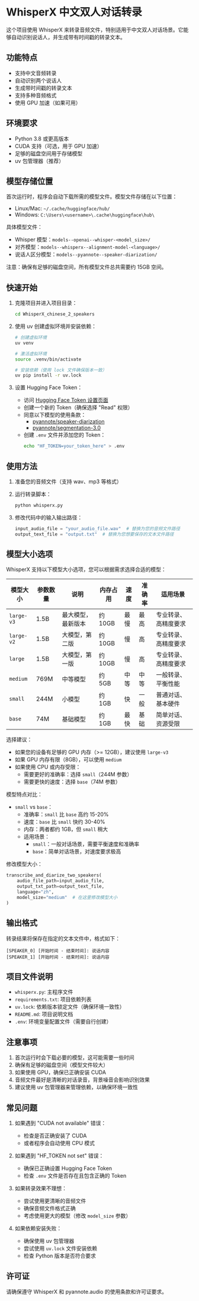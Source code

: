 # WhisperX 中文双人对话转录

这个项目使用 WhisperX 来转录音频文件，特别适用于中文双人对话场景。它能够自动识别说话人，并生成带有时间戳的转录文本。

## 功能特点

- 支持中文音频转录
- 自动识别两个说话人
- 生成带时间戳的转录文本
- 支持多种音频格式
- 使用 GPU 加速（如果可用）

## 环境要求

- Python 3.8 或更高版本
- CUDA 支持（可选，用于 GPU 加速）
- 足够的磁盘空间用于存储模型
- uv 包管理器（推荐）

## 模型存储位置

首次运行时，程序会自动下载所需的模型文件。模型文件存储在以下位置：

- Linux/Mac: `~/.cache/huggingface/hub/`
- Windows: `C:\Users\<username>\.cache\huggingface\hub\`

具体模型文件：
- Whisper 模型：`models--openai--whisper-<model_size>/`
- 对齐模型：`models--whisperx--alignment-model-<language>/`
- 说话人区分模型：`models--pyannote--speaker-diarization/`

注意：确保有足够的磁盘空间，所有模型文件总共需要约 15GB 空间。

## 快速开始

1. 克隆项目并进入项目目录：
   ```bash
   cd WhisperX_chinese_2_speakers
   ```

2. 使用 uv 创建虚拟环境并安装依赖：
   ```bash
   # 创建虚拟环境
   uv venv
   
   # 激活虚拟环境
   source .venv/bin/activate
   
   # 安装依赖（使用 lock 文件确保版本一致）
   uv pip install -r uv.lock
   ```

3. 设置 Hugging Face Token：
   - 访问 [Hugging Face Token 设置页面](https://huggingface.co/settings/tokens)
   - 创建一个新的 Token（确保选择 "Read" 权限）
   - 同意以下模型的使用条款：
     - [pyannote/speaker-diarization](https://huggingface.co/pyannote/speaker-diarization)
     - [pyannote/segmentation-3.0](https://huggingface.co/pyannote/segmentation-3.0)
   - 创建 `.env` 文件并添加您的 Token：
     ```bash
     echo "HF_TOKEN=your_token_here" > .env
     ```

## 使用方法

1. 准备您的音频文件（支持 wav、mp3 等格式）

2. 运行转录脚本：
   ```bash
   python whisperx.py
   ```

3. 修改代码中的输入输出路径：
   ```python
   input_audio_file = "your_audio_file.wav"  # 替换为您的音频文件路径
   output_text_file = "output.txt"  # 替换为您想要保存的文本文件路径
   ```

## 模型大小选项

WhisperX 支持以下模型大小选项，您可以根据需求选择合适的模型：

| 模型大小 | 参数数量 | 说明 | 内存占用 | 速度 | 准确率 | 适用场景 |
|---------|---------|------|---------|------|--------|---------|
| `large-v3` | 1.5B | 最大模型，最新版本 | 约 10GB | 最慢 | 最高 | 专业转录、高精度要求 |
| `large-v2` | 1.5B | 大模型，第二版 | 约 10GB | 慢 | 高 | 专业转录、高精度要求 |
| `large` | 1.5B | 大模型，第一版 | 约 10GB | 慢 | 高 | 专业转录、高精度要求 |
| `medium` | 769M | 中等模型 | 约 5GB | 中等 | 中等 | 一般转录、平衡性能 |
| `small` | 244M | 小模型 | 约 1GB | 快 | 一般 | 普通对话、基本硬件 |
| `base` | 74M | 基础模型 | 约 1GB | 最快 | 基础 | 简单对话、资源受限 |

选择建议：
- 如果您的设备有足够的 GPU 内存（>= 12GB），建议使用 `large-v3`
- 如果 GPU 内存有限（8GB），可以使用 `medium`
- 如果使用 CPU 或内存受限：
  - 需要更好的准确率：选择 `small`（244M 参数）
  - 需要更快的速度：选择 `base`（74M 参数）

模型特点对比：
- `small` vs `base`：
  - 准确率：`small` 比 `base` 高约 15-20%
  - 速度：`base` 比 `small` 快约 30-40%
  - 内存：两者都约 1GB，但 `small` 稍大
  - 适用场景：
    - `small`：一般对话场景，需要平衡速度和准确率
    - `base`：简单对话场景，对速度要求极高

修改模型大小：
```python
transcribe_and_diarize_two_speakers(
    audio_file_path=input_audio_file,
    output_txt_path=output_text_file,
    language="zh",
    model_size="medium"  # 在这里修改模型大小
)
```

## 输出格式

转录结果将保存在指定的文本文件中，格式如下：
```
[SPEAKER_0] [开始时间 - 结束时间]: 说话内容
[SPEAKER_1] [开始时间 - 结束时间]: 说话内容
```

## 项目文件说明

- `whisperx.py`: 主程序文件
- `requirements.txt`: 项目依赖列表
- `uv.lock`: 依赖版本锁定文件（确保环境一致性）
- `README.md`: 项目说明文档
- `.env`: 环境变量配置文件（需要自行创建）

## 注意事项

1. 首次运行时会下载必要的模型，这可能需要一些时间
2. 确保有足够的磁盘空间（模型文件较大）
3. 如果使用 GPU，确保已正确安装 CUDA
4. 音频文件最好是清晰的对话录音，背景噪音会影响识别效果
5. 建议使用 uv 包管理器来管理依赖，以确保环境一致性

## 常见问题

1. 如果遇到 "CUDA not available" 错误：
   - 检查是否正确安装了 CUDA
   - 或者程序会自动使用 CPU 模式

2. 如果遇到 "HF_TOKEN not set" 错误：
   - 确保已正确设置 Hugging Face Token
   - 检查 `.env` 文件是否存在且包含正确的 Token

3. 如果转录效果不理想：
   - 尝试使用更清晰的音频文件
   - 确保音频文件格式正确
   - 考虑使用更大的模型（修改 `model_size` 参数）

4. 如果依赖安装失败：
   - 确保使用 uv 包管理器
   - 尝试使用 `uv.lock` 文件安装依赖
   - 检查 Python 版本是否符合要求

## 许可证

请确保遵守 WhisperX 和 pyannote.audio 的使用条款和许可证要求。 